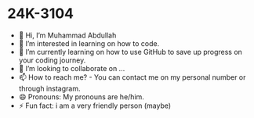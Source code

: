 # 24K-3104
- 👋 Hi, I’m Muhammad Abdullah 
- 👀 I’m interested in learning on how to code. 
- 🌱 I’m currently learning on how to use GitHub to save up progress on your coding journey. 
- 💞️ I’m looking to collaborate on ...
- 📫 How to reach me? - You can contact me on my personal number or through instagram. 
- 😄 Pronouns: My pronouns are he/him. 
- ⚡ Fun fact: i am a very friendly person (maybe)
